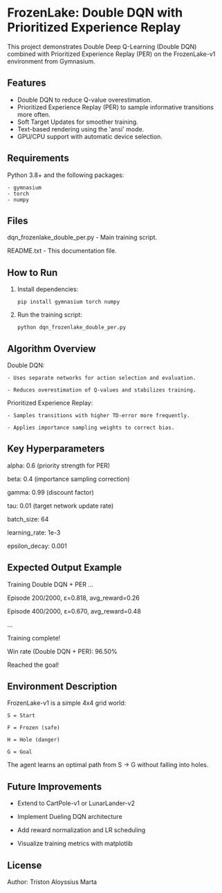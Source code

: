 FrozenLake: Double DQN with Prioritized Experience Replay
=========================================================

This project demonstrates Double Deep Q-Learning (Double DQN) combined with
Prioritized Experience Replay (PER) on the FrozenLake-v1 environment from Gymnasium.

Features
--------
- Double DQN to reduce Q-value overestimation.
- Prioritized Experience Replay (PER) to sample informative transitions more often.
- Soft Target Updates for smoother training.
- Text-based rendering using the 'ansi' mode.
- GPU/CPU support with automatic device selection.

Requirements
------------
Python 3.8+ and the following packages:

    - gymnasium
    - torch
    - numpy

Files
-----
dqn_frozenlake_double_per.py - Main training script.

README.txt - This documentation file.

How to Run
----------
1. Install dependencies:

       pip install gymnasium torch numpy
   
3. Run the training script:

       python dqn_frozenlake_double_per.py

Algorithm Overview
------------------
Double DQN:

    - Uses separate networks for action selection and evaluation.
    
    - Reduces overestimation of Q-values and stabilizes training.

Prioritized Experience Replay:

    - Samples transitions with higher TD-error more frequently.
    
    - Applies importance sampling weights to correct bias.

Key Hyperparameters
-------------------

alpha: 0.6  (priority strength for PER)

beta:  0.4  (importance sampling correction)

gamma: 0.99 (discount factor)

tau:   0.01 (target network update rate)

batch_size: 64

learning_rate: 1e-3

epsilon_decay: 0.001

Expected Output Example
-----------------------

Training Double DQN + PER ...

Episode 200/2000, ε=0.818, avg_reward=0.26

Episode 400/2000, ε=0.670, avg_reward=0.48

...

Training complete!


Win rate (Double DQN + PER): 96.50%

Reached the goal!

Environment Description
-----------------------

FrozenLake-v1 is a simple 4x4 grid world:

    S = Start
    
    F = Frozen (safe)
    
    H = Hole (danger)
    
    G = Goal

The agent learns an optimal path from S → G without falling into holes.

Future Improvements
-------------------

- Extend to CartPole-v1 or LunarLander-v2

- Implement Dueling DQN architecture

- Add reward normalization and LR scheduling

- Visualize training metrics with matplotlib

License
-------
Author: Triston Aloyssius Marta
